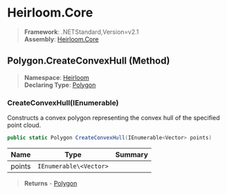 # Heirloom.Core

> **Framework**: .NETStandard,Version=v2.1  
> **Assembly**: [Heirloom.Core][0]

## Polygon.CreateConvexHull (Method)

> **Namespace**: [Heirloom][0]  
> **Declaring Type**: [Polygon][1]

### CreateConvexHull(IEnumerable<Vector>)

Constructs a convex polygon representing the convex hull of the specified point cloud.

```cs
public static Polygon CreateConvexHull(IEnumerable<Vector> points)
```

| Name   | Type                   | Summary |
|--------|------------------------|---------|
| points | `IEnumerable\<Vector>` |         |

> **Returns** - [Polygon][1]

[0]: ../../../Heirloom.Core.md
[1]: ../Polygon.md
